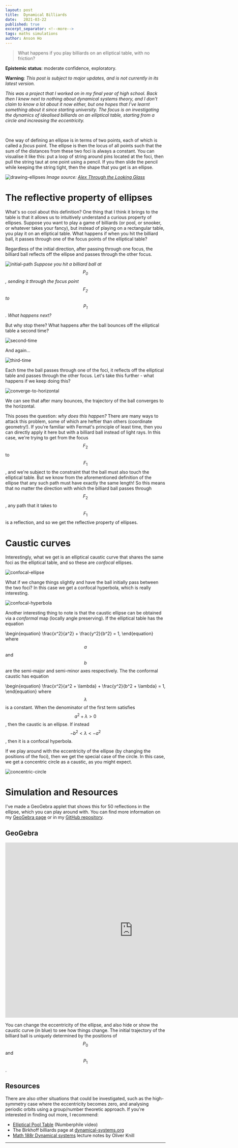 ```yaml
---
layout: post
title:  Dynamical Billiards
date:   2021-03-22
published: true
excerpt_separator: <!--more-->
tags: maths simulations
author: Anson Ho
---
```

> What happens if you play billiards on an elliptical table, with no friction? 
<!--more-->

**Epistemic status**: moderate confidence, exploratory.

**Warning**: *This post is subject to major updates, and is not currently in its latest version.*

*This was a project that I worked on in my final year of high school. Back then I knew next to nothing about dynamical systems theory, and I don't claim to know a lot about it now either, but one hopes that I've learnt something about it since starting university. The focus is on investigating the dynamics of idealised billiards on an elliptical table, starting from a circle and increasing the eccentricity.*

<br />

One way of defining an ellipse is in terms of two points, each of which is called a *focus* point. The ellipse is then the locus of all points such that the sum of the distances from these two foci is always a constant. You can visualise it like this: put a loop of string around pins located at the foci, then pull the string taut at one point using a pencil. If you then slide the pencil while keeping the string tight, then the shape that you get is an ellipse. 

![drawing-ellipses](https://images.squarespace-cdn.com/content/v1/553cf0fbe4b080029b4970d7/1430315032812-AU54XBN1OLL63JQU81EN/ke17ZwdGBToddI8pDm48kNOna8qFQZjTtF51_AT4fPh7gQa3H78H3Y0txjaiv_0fDoOvxcdMmMKkDsyUqMSsMWxHk725yiiHCCLfrh8O1z5QHyNOqBUUEtDDsRWrJLTmnhdptcuU1alwky_sWs380orDl0W6eyIWC7ENBy2Bpz1aUhVsZmvWoH3YOzDr0hB2/image-asset.jpeg)
*Image source: [Alex Through the Looking Glass](http://www.loop-the-game.com/snoop)*

# The reflective property of ellipses
What's so cool about this definition? One thing that I think it brings to the table is that it allows us to intuitively understand a curious property of ellipses. Suppose you want to play a game of billiards (or pool, or snooker, or whatever takes your fancy), but instead of playing on a rectangular table, you play it on an elliptical table. What happens if when you hit the billiard ball, it passes through one of the focus points of the elliptical table?

Regardless of the initial direction, after passing through one focus, the billiard ball reflects off the ellipse and passes through the other focus. 

![initial-path](/images/2021/billiards1_Initial.png)
*Suppose you hit a billiard ball at $$P_0$$, sending it through the focus point $$F_2$$ to $$P_1$$. What happens next?*

But why stop there? What happens after the ball bounces off the elliptical table a second time?

![second-time](/images/2021/billiards2_Reflect.png)

And again...

![third-time](/images/2021/billiards3_ReflectTwice.png)

Each time the ball passes through one of the foci, it reflects off the elliptical table and passes through the other focus. Let's take this further - what happens if we keep doing this?

![converge-to-horizontal](/images/2021/billiards4_ConvergeToAxis.png)

We can see that after many bounces, the trajectory of the ball converges to the horizontal. 

This poses the question: *why does this happen?* There are many ways to attack this problem, some of which are heftier than others (coordinate geometry!). If you're familiar with Fermat's principle of least time, then you can directly apply it here but with a billiard ball instead of light rays. In this case, we're trying to get from the focus $$F_2$$ to $$F_1$$, and we're subject to the constraint that the ball must also touch the elliptical table. But we know from the aforementioned definition of the ellipse that any such path must have exactly the same length! So this means that no matter the direction with which the billiard ball passes through $$F_2$$, any path that it takes to $$F_1$$ is a reflection, and so we get the reflective property of ellipses. 

# Caustic curves
Interestingly, what we get is an elliptical caustic curve that shares the same foci as the elliptical table, and so these are *confocal* ellipses. 

![confocal-ellipse](/images/2021/billiards5_ConfocalEllipse.png)

What if we change things slightly and have the ball initially pass between the two foci? In this case we get a confocal hyperbola, which is really interesting. 

![confocal-hyperbola](/images/2021/billiards6_Hyperbola.png)

Another interesting thing to note is that the caustic ellipse can be obtained via a *conformal* map (locally angle preserving). If the elliptical table has the equation

\begin{equation}
	\frac{x^2}{a^2} + \frac{y^2}{b^2} = 1, 
\end{equation}
where $$a$$ and $$b$$ are the semi-major and semi-minor axes respectively. The the conformal caustic has equation

\begin{equation}
	\frac{x^2}{a^2 + \lambda} + \frac{y^2}{b^2 + \lambda} = 1,
\end{equation}
where $$\lambda$$ is a constant. When the denominator of the first term satisfies $$a^2 + \lambda > 0$$, then the caustic is an ellipse. If instead $$-b^2 < \lambda < -a^2$$, then it is a confocal hyperbola. 

If we play around with the eccentricity of the ellipse (by changing the positions of the foci), then we get the special case of the circle. In this case, we get a concentric circle as a caustic, as you might expect. 

![concentric-circle](/images/2021/billiards7_ConcentricCircle.png)

# Simulation and Resources
I've made a GeoGebra applet that shows this for 50 reflections in the ellipse, which you can play around with. You can find more information on my [GeoGebra page](https://www.geogebra.org/m/euzqtn5p) or in my [GitHub repository](https://github.com/spectroscopycafe/geogebra-scripts).

## GeoGebra
<iframe scrolling="no" title="Dynamical Billiards in an Ellipse" src="https://www.geogebra.org/material/iframe/id/zfbv39nj/width/750/height/550/border/888888/sfsb/true/smb/false/stb/false/stbh/false/ai/false/asb/false/sri/true/rc/false/ld/true/sdz/false/ctl/false" width="800px" height="550px" style="border:0px;"> </iframe>

You can change the eccentricity of the ellipse, and also hide or show the caustic curve (in blue) to see how things change. The initial trajectory of the billiard ball is uniquely determined by the positions of $$P_0$$ and $$P_1$$. 

## Resources
There are also other situations that could be investigated, such as the high-symmetry case where the eccentricity becomes zero, and analysing periodic orbits using a group/number theoretic approach. If you're interested in finding out more, I recommend: 
- [Elliptical Pool Table](https://www.youtube.com/watch?v=4KHCuXN2F3I) (Numberphile video)
- The Birkhoff billiards page at [dynamical-systems.org](https://www.dynamical-systems.org/billiard/info.html)
- [Math 188r Dynamical systems](http://people.math.harvard.edu/~knill/teaching/math118/118_dynamicalsystems.pdf) lecture notes by Oliver Knill

---

